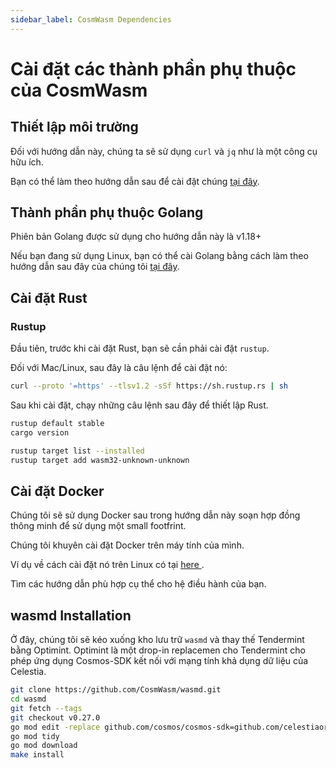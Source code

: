 ```yaml
---
sidebar_label: CosmWasm Dependencies
---
```


# Cài đặt các thành phần phụ thuộc của CosmWasm

## Thiết lập môi trường

Đối với hướng dẫn này, chúng ta sẽ sử dụng `curl` và `jq` như là một công cụ hữu ích.

Bạn có thể làm theo hướng dẫn sau để cài đặt chúng [tại đây](./environment.md#setting-up-dependencies).

## Thành phần phụ thuộc Golang

Phiên bản Golang được sử dụng cho hướng dẫn này là v1.18+

Nếu bạn đang sử dụng Linux, bạn có thể cài Golang bằng cách làm theo hướng dẫn sau đây của chúng tôi [tại đây](./environment.md#install-golang).

## Cài đặt Rust

### Rustup

Đầu tiên, trước khi cài đặt Rust, bạn sẽ cần phải cài đặt `rustup`.

Đối với Mac/Linux, sau đây là câu lệnh để cài đặt nó:

```sh
curl --proto '=https' --tlsv1.2 -sSf https://sh.rustup.rs | sh
```

Sau khi cài đặt, chạy những câu lệnh sau đây để thiết lập Rust.

```sh
rustup default stable
cargo version

rustup target list --installed
rustup target add wasm32-unknown-unknown
```

## Cài đặt Docker

Chúng tôi sẽ sử dụng Docker sau trong hướng dẫn này soạn hợp đồng thông minh để sử dụng một small footfrint.

Chúng tôi khuyên cài đặt Docker trên máy tính của mình.

Ví dụ về cách cài đặt nó trên Linux có tại [here ](https://docs.docker.com/engine/install/ubuntu/).

Tìm các hướng dẫn phù hợp cụ thể cho hệ điều hành của bạn.

## wasmd Installation

Ở đây, chúng tôi sẽ kéo xuống kho lưu trữ ` wasmd ` và thay thế Tendermint bằng Optimint. Optimint là một drop-in replacemen cho Tendermint cho phép ứng dụng Cosmos-SDK kết nối với mạng tính khả dụng dữ liệu của Celestia.

```sh
git clone https://github.com/CosmWasm/wasmd.git
cd wasmd
git fetch --tags
git checkout v0.27.0
go mod edit -replace github.com/cosmos/cosmos-sdk=github.com/celestiaorg/cosmos-sdk@v0.45.4-optimint-v0.3.5
go mod tidy 
go mod download
make install
```
